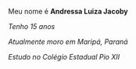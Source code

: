 Meu nome é **Andressa Luiza Jacoby**

*Tenho 15 anos*

*Atualmente moro em Maripá, Paraná*

*Estudo no Colégio Estadual Pio XII*

